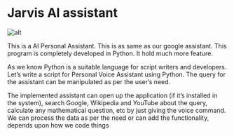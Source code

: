 # Jarvis AI assistant

![alt](https://github.com/anujdube12/Jarvis-AI/blob/master/IronMan_wall.jpg)

This is a AI Personal Assistant. This is as same as our google assistant. This program is completely developed in Python. It hold much more feature.

As we know Python is a suitable language for script writers and developers. Let’s write a script for Personal Voice Assistant using Python. The query for the assistant can be manipulated as per the user’s need.

The implemented assistant can open up the application (if it’s installed in the system), search Google, Wikipedia and YouTube about the query, calculate any mathematical question, etc by just giving the voice command. We can process the data as per the need or can add the functionality, depends upon how we code things
